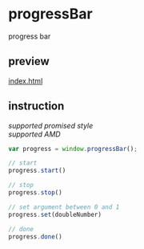 # progressBar
progress bar

## preview
[index.html](https://wangcylive.github.io/progressBar/index.html)

## instruction

*supported promised style*<br>
*supported AMD*

```javascript
var progress = window.progressBar();

// start
progress.start()

// stop
progress.stop()

// set argument between 0 and 1
progress.set(doubleNumber)

// done
progress.done()
```